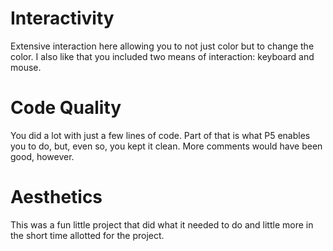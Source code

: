 # Interactivity
Extensive interaction here allowing you to not just color but to change the color. I also like that you included two means of interaction: keyboard and mouse.

# Code Quality
You did a lot with just a few lines of code. Part of that is what P5 enables you to do, but, even so, you kept it clean. More comments would have been good, however.

# Aesthetics
This was a fun little project that did what it needed to do and little more in the short time allotted for the project.
